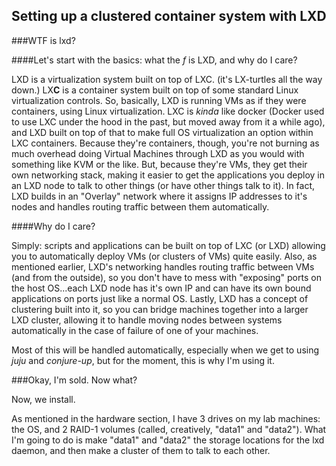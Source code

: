 ## Setting up a clustered container system with LXD
  
###WTF is lxd?

####Let's start with the basics: what the *f* is LXD, and why do I care? 

LXD is a virtualization system built on top of LXC. (it's LX-turtles all the way down.) LX**C** is a container system
built on top of some standard Linux virtualization controls. So, basically, LXD is running VMs as if they were 
containers, using Linux virtualization. LXC is *kinda* like docker (Docker used to use LXC under the hood in the past, 
but moved away from it a while ago), and LXD built on top of that to make full OS virtualization an option within LXC 
containers. Because they're containers, though, you're not burning as much overhead doing Virtual Machines through LXD 
as you would with something like KVM or the like. But, because they're VMs, they get their own networking stack, making
it easier to get the applications you deploy in an LXD node to talk to other things (or have other things talk to it). 
In fact, LXD builds in an "Overlay" network where it assigns IP addresses to it's nodes and handles routing traffic
between them automatically.

####Why do I care? 

Simply: scripts and applications can be built on top of LXC (or LXD) allowing you to automatically deploy VMs (or 
clusters of VMs) quite easily. Also, as mentioned earlier, LXD's networking handles routing traffic between VMs (and 
from the outside), so you don't have to mess with "exposing" ports on the host OS...each LXD node has it's own IP and 
can have its own bound applications on ports just like a normal OS. Lastly, LXD has a concept of clustering built into 
it, so you can bridge machines together into a larger LXD cluster, allowing it to handle moving nodes between systems
automatically in the case of failure of one of your machines.

Most of this will be handled automatically, especially when we get to using *juju* and *conjure-up*, but for 
the moment, this is why I'm using it.

###Okay, I'm sold. Now what?

Now, we install.

As mentioned in the hardware section, I have 3 drives on my lab machines: the OS, and 2 RAID-1 volumes (called, 
creatively, "data1" and "data2"). What I'm going to do is make "data1" and "data2" the storage locations for the
lxd daemon, and then make a cluster of them to talk to each other.